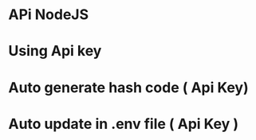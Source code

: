 # APi NodeJS 

# Using Api key
# Auto generate hash code ( Api Key) 
# Auto update in .env file ( Api Key )
